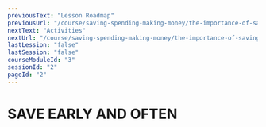 ```yaml
---
previousText: "Lesson Roadmap"
previousUrl: "/course/saving-spending-making-money/the-importance-of-saving/roadmap"
nextText: "Activities"
nextUrl: "/course/saving-spending-making-money/the-importance-of-saving/activities"
lastLession: "false"
lastSession: "false"
courseModuleId: "3"
sessionId: "2"
pageId: "2"
---
```



# SAVE EARLY AND OFTEN

<sparkle-video-player src="./animation/m2l1.mp4" />
